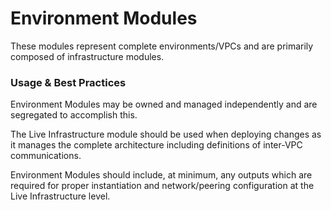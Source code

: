 # Environment Modules
These modules represent complete environments/VPCs and are primarily composed of infrastructure modules.


### Usage & Best Practices
Environment Modules may be owned and managed independently and are segregated to accomplish this.

The Live Infrastructure module should be used when deploying changes as it manages the complete architecture including definitions of inter-VPC communications.

Environment Modules should include, at minimum, any outputs which are required for proper instantiation and network/peering configuration at the Live Infrastructure level.
